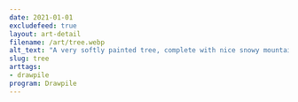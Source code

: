 ```yaml
---
date: 2021-01-01
excludefeed: true
layout: art-detail
filename: /art/tree.webp
alt_text: "A very softly painted tree, complete with nice snowy mountains in the background."
slug: tree
arttags:
- drawpile
program: Drawpile
---
```

